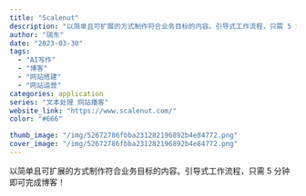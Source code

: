 ```yaml
---
title: "Scalenut"
description: "以简单且可扩展的方式制作符合业务目标的内容。引导式工作流程，只需 5 分钟即可完成博客！"
author: "瑞东"
date: "2023-03-30"
tags:
  - "AI写作"
  - "博客"
  - "网站搭建"
  - "网站运营"
categories: application
series: "文本处理 网站播客"
website_link: "https://www.scalenut.com/"
color: "#666"

thumb_image: "/img/52672786fbba231282196892b4e84772.png"
cover_image: "/img/52672786fbba231282196892b4e84772.png"
---
```


以简单且可扩展的方式制作符合业务目标的内容。引导式工作流程，只需 5 分钟即可完成博客！